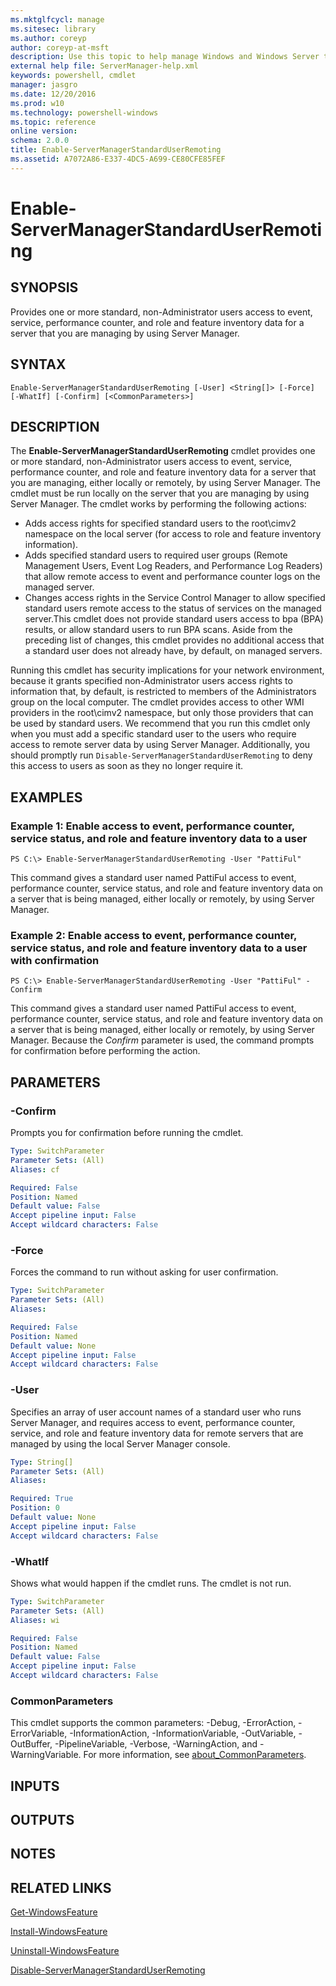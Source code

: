 ```yaml
---
ms.mktglfcycl: manage
ms.sitesec: library
ms.author: coreyp
author: coreyp-at-msft
description: Use this topic to help manage Windows and Windows Server technologies with Windows PowerShell.
external help file: ServerManager-help.xml
keywords: powershell, cmdlet
manager: jasgro
ms.date: 12/20/2016
ms.prod: w10
ms.technology: powershell-windows
ms.topic: reference
online version: 
schema: 2.0.0
title: Enable-ServerManagerStandardUserRemoting
ms.assetid: A7072A86-E337-4DC5-A699-CE80CFE85FEF
---
```


# Enable-ServerManagerStandardUserRemoting

## SYNOPSIS
Provides one or more standard, non-Administrator users access to event, service, performance counter, and role and feature inventory data for a server that you are managing by using Server Manager.

## SYNTAX

```
Enable-ServerManagerStandardUserRemoting [-User] <String[]> [-Force] [-WhatIf] [-Confirm] [<CommonParameters>]
```

## DESCRIPTION
The **Enable-ServerManagerStandardUserRemoting** cmdlet provides one or more standard, non-Administrator users access to event, service, performance counter, and role and feature inventory data for a server that you are managing, either locally or remotely, by using Server Manager.
The cmdlet must be run locally on the server that you are managing by using Server Manager.
The cmdlet works by performing the following actions: 

- Adds access rights for specified standard users to the root\cimv2 namespace on the local server (for access to role and feature inventory information). 
- Adds specified standard users to required user groups (Remote Management Users, Event Log Readers, and Performance Log Readers) that allow remote access to event and performance counter logs on the managed server. 
- Changes access rights in the Service Control Manager to allow specified standard users remote access to the status of services on the managed server.This cmdlet does not provide standard users access to bpa (BPA) results, or allow standard users to run BPA scans.
Aside from the preceding list of changes, this cmdlet provides no additional access that a standard user does not already have, by default, on managed servers.

Running this cmdlet has security implications for your network environment, because it grants specified non-Administrator users access rights to information that, by default, is restricted to members of the Administrators group on the local computer.
The cmdlet provides access to other WMI providers in the root\cimv2 namespace, but only those providers that can be used by standard users.
We recommend that you run this cmdlet only when you must add a specific standard user to the users who require access to remote server data by using Server Manager.
Additionally, you should promptly run `Disable-ServerManagerStandardUserRemoting` to deny this access to users as soon as they no longer require it.

## EXAMPLES

### Example 1: Enable access to event, performance counter, service status, and role and feature inventory data to a user
```
PS C:\> Enable-ServerManagerStandardUserRemoting -User "PattiFul"
```

This command gives a standard user named PattiFul access to event, performance counter, service status, and role and feature inventory data on a server that is being managed, either locally or remotely, by using Server Manager.

### Example 2: Enable access to event, performance counter, service status, and role and feature inventory data to a user with confirmation
```
PS C:\> Enable-ServerManagerStandardUserRemoting -User "PattiFul" -Confirm
```

This command gives a standard user named PattiFul access to event, performance counter, service status, and role and feature inventory data on a server that is being managed, either locally or remotely, by using Server Manager.
Because the *Confirm* parameter is used, the command prompts for confirmation before performing the action.

## PARAMETERS

### -Confirm
Prompts you for confirmation before running the cmdlet.

```yaml
Type: SwitchParameter
Parameter Sets: (All)
Aliases: cf

Required: False
Position: Named
Default value: False
Accept pipeline input: False
Accept wildcard characters: False
```

### -Force
Forces the command to run without asking for user confirmation.

```yaml
Type: SwitchParameter
Parameter Sets: (All)
Aliases: 

Required: False
Position: Named
Default value: None
Accept pipeline input: False
Accept wildcard characters: False
```

### -User
Specifies an array of user account names of a standard user who runs Server Manager, and requires access to event, performance counter, service, and role and feature inventory data for remote servers that are managed by using the local Server Manager console.

```yaml
Type: String[]
Parameter Sets: (All)
Aliases: 

Required: True
Position: 0
Default value: None
Accept pipeline input: False
Accept wildcard characters: False
```

### -WhatIf
Shows what would happen if the cmdlet runs.
The cmdlet is not run.

```yaml
Type: SwitchParameter
Parameter Sets: (All)
Aliases: wi

Required: False
Position: Named
Default value: False
Accept pipeline input: False
Accept wildcard characters: False
```

### CommonParameters
This cmdlet supports the common parameters: -Debug, -ErrorAction, -ErrorVariable, -InformationAction, -InformationVariable, -OutVariable, -OutBuffer, -PipelineVariable, -Verbose, -WarningAction, and -WarningVariable. For more information, see [about_CommonParameters](http://go.microsoft.com/fwlink/?LinkID=113216).

## INPUTS

## OUTPUTS

## NOTES

## RELATED LINKS

[Get-WindowsFeature](./Get-WindowsFeature.md)

[Install-WindowsFeature](./Install-WindowsFeature.md)

[Uninstall-WindowsFeature](./Uninstall-WindowsFeature.md)

[Disable-ServerManagerStandardUserRemoting](./Disable-ServerManagerStandardUserRemoting.md)

